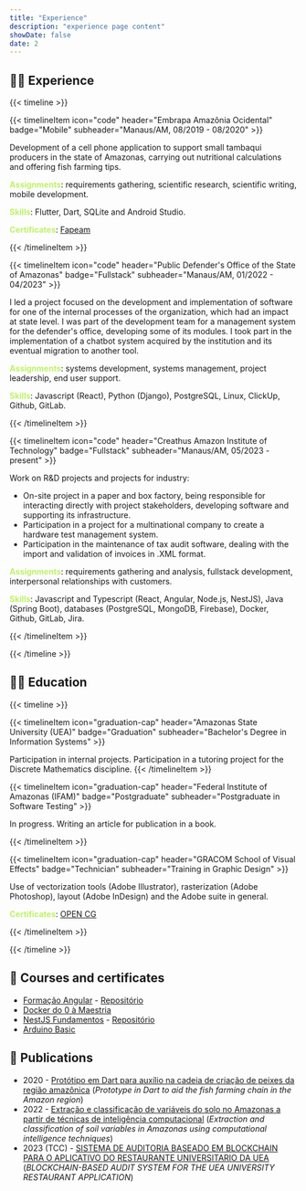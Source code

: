 ```yaml
---
title: "Experience"
description: "experience page content"
showDate: false
date: 2
---
```


## 👨‍💻 Experience

{{< timeline >}}

  {{< timelineItem 
    icon="code" 
    header="Embrapa Amazônia Ocidental" 
    badge="Mobile" 
    subheader="Manaus/AM, 08/2019 - 08/2020" >}}

  Development of a cell phone application to support small tambaqui producers in the state of Amazonas, carrying out nutritional calculations and offering fish farming tips. <br />

  <b style="color:#bef264">Assignments</b>: requirements gathering, scientific research, scientific writing, mobile development. <br />

  <b style="color:#bef264">Skills</b>: Flutter, Dart, SQLite and Android Studio. <br />

  <b style="color:#bef264">Certificates</b>: <a href="https://drive.google.com/file/d/1ncXImbudZbRaGhVEXxaVBgyK3C7c4O83/view?usp=sharing" target="_blank">Fapeam</a>

  {{< /timelineItem >}}


  {{< timelineItem 
    icon="code" 
    header="Public Defender's Office of the State of Amazonas" 
    badge="Fullstack" 
    subheader="Manaus/AM, 01/2022 - 04/2023" >}}

  I led a project focused on the development and implementation of software for one of the internal processes of the organization, which had an impact at state level. I was part of the development team for a management system for the defender's office, developing some of its modules. I took part in the implementation of a chatbot system acquired by the institution and its eventual migration to another tool. <br />

  <b style="color:#bef264">Assignments</b>: systems development, systems management, project leadership, end user support. <br />

  <b style="color:#bef264">Skills</b>: Javascript (React), Python (Django), PostgreSQL, Linux, ClickUp, Github, GitLab.

  {{< /timelineItem >}}


  {{< timelineItem 
    icon="code" 
    header="Creathus Amazon Institute of Technology" 
    badge="Fullstack" 
    subheader="Manaus/AM, 05/2023 - present" >}}

  Work on R&D projects and projects for industry:
  
  <ul>
    <li>On-site project in a paper and box factory, being responsible for interacting directly with project stakeholders, developing software and supporting its infrastructure. </li>
    <li>Participation in a project for a multinational company to create a hardware test management system. </li>
    <li>Participation in the maintenance of tax audit software, dealing with the import and validation of invoices in .XML format.</li>
  </ul>

  <b style="color:#bef264">Assignments</b>: requirements gathering and analysis, fullstack development, interpersonal relationships with customers. <br />

  <b style="color:#bef264">Skills</b>: Javascript and Typescript (React, Angular, Node.js, NestJS), Java (Spring Boot), databases (PostgreSQL, MongoDB, Firebase), Docker, Github, GitLab, Jira.

  {{< /timelineItem >}}

{{< /timeline >}}


## 👨‍🎓 Education

{{< timeline >}}

  {{< timelineItem 
    icon="graduation-cap" 
    header="Amazonas State University (UEA)" 
    badge="Graduation" 
    subheader="Bachelor's Degree in Information Systems" >}}

  Participation in internal projects. Participation in a tutoring project for the Discrete Mathematics discipline.
  {{< /timelineItem >}}

   {{< timelineItem 
    icon="graduation-cap" 
    header="Federal Institute of Amazonas (IFAM)" 
    badge="Postgraduate" 
    subheader="Postgraduate in Software Testing" >}}

  In progress. Writing an article for publication in a book.

  {{< /timelineItem >}}

  {{< timelineItem 
    icon="graduation-cap" 
    header="GRACOM School of Visual Effects" 
    badge="Technician" 
    subheader="Training in Graphic Design" >}}

  Use of vectorization tools (Adobe Illustrator), rasterization (Adobe Photoshop), layout (Adobe InDesign) and the Adobe suite in general. <br />

  <b style="color:#bef264">Certificates</b>: <a href="https://drive.google.com/file/d/15ozzbJ7kk8Ey3eKg24LOqk7x9Mgmj_az/view?usp=sharing" target="_blank">OPEN CG</a>
  

  {{< /timelineItem >}}

{{< /timeline >}}


## 💪 Courses and certificates

- [Formação Angular](https://drive.google.com/file/d/1qRCwRiCgyMi83e29Z0TgJInDoTb_QGFG/view?usp=sharing) - [Repositório](https://github.com/LuizGlomyer/angular-studies)
- [Docker do 0 à Maestria](https://drive.google.com/file/d/1L9I0eXgrHmyOy4WIruKi56eP_cKAlEzC/view?usp=sharing)
- [NestJS Fundamentos](https://drive.google.com/file/d/1wzH0aMgGWNQJdJbmu-MAQtDYjA8ZoY1Q/view?usp=sharing) - [Repositório](https://github.com/LuizGlomyer/nestjs-studies)
- [Arduino Basic](https://drive.google.com/file/d/1SbG_RPruB_UzZ7EVxm9qtUtlqZhyQEkL/view?usp=sharing)


## 📖 Publications

- 2020 - [Protótipo em Dart para auxílio na cadeia de criação de peixes da região amazônica](https://www.alice.cnptia.embrapa.br/alice/handle/doc/1136117) (*Prototype in Dart to aid the fish farming chain in the Amazon region*)
- 2022 - [Extração e classificação de variáveis do solo no Amazonas a partir de técnicas de inteligência computacional](https://www.alice.cnptia.embrapa.br/alice/handle/doc/1143133) (*Extraction and classification of soil variables in Amazonas using computational intelligence techniques*)
- 2023 (TCC) - [SISTEMA DE AUDITORIA BASEADO EM BLOCKCHAIN PARA O APLICATIVO DO RESTAURANTE UNIVERSITARIO DA UEA](https://drive.google.com/file/d/1KTyz9U7bHBQ4IQi6FKKIoVqIkGXH-4oC/view?usp=sharing) (*BLOCKCHAIN-BASED AUDIT SYSTEM FOR THE UEA UNIVERSITY RESTAURANT APPLICATION*)
